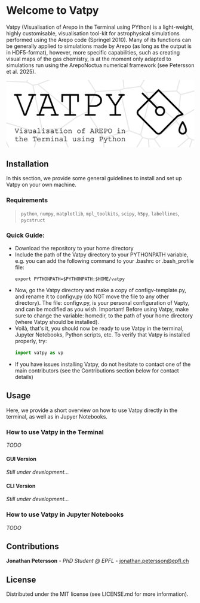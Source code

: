 # Welcome to Vatpy
Vatpy (Visualisation of Arepo in the Terminal using PYthon) is a light-weight, highly customisable, visualisation tool-kit for astrophysical simulations performed using the Arepo code (Springel 2010). 
Many of its functions can be generally applied to simulations made by Arepo (as long as the output is in HDF5-format), however, more specific capabilities, 
such as creating visual maps of the gas chemistry, is at the moment only adapted to simulations run using the ArepoNoctua numerical framework (see Petersson et al. 2025).

![alt text](logo/vatpy_vertical.png)

## Installation
In this section, we provide some general guidelines to install and set up Vatpy on your own machine.

### Requirements
> `python`, `numpy`, `matplotlib`, `mpl_toolkits`, `scipy`, `h5py`, `labellines`, `pycstruct`

### Quick Guide:
- Download the repository to your home directory
- Include the path of the Vatpy directory to your PYTHONPATH variable, e.g. you can add the following command to your .bashrc or .bash_profile file:
  ```shell
  export PYTHONPATH=$PYTHONPATH:$HOME/vatpy
  ```
- Now, go the Vatpy directory and make a copy of configv-template.py, and rename it to configv.py (do NOT move the file to any other directory). The file: configv.py, is your personal configuration of Vapty, and can be modified as you wish. Important! Before using Vatpy, make sure to change the variable: homedir, to the path of your home directory (where Vatpy should be installed). 
- Voilà, that's it, you should now be ready to use Vatpy in the terminal, Jupyter Notebooks, Python scripts, etc. To verify that Vatpy is installed properly, try:
  ```python
  import vatpy as vp
  ```
- If you have issues installing Vatpy, do not hesitate to contact one of the main contributors (see the Contributions section below for contact details)

## Usage
Here, we provide a short overview on how to use Vatpy directly in the terminal, as well as in Jupyer Notebooks.

### How to use Vatpy in the Terminal
*TODO*

#### GUI Version
*Still under development...*

#### CLI Version
*Still under development...*

### How to use Vatpy in Jupyter Notebooks
*TODO*

## Contributions
**Jonathan Petersson** - *PhD Student @ EPFL* - jonathan.petersson@epfl.ch

## License
Distributed under the MIT license (see LICENSE.md for more information).